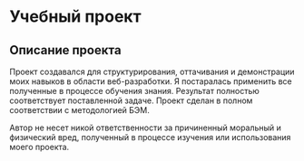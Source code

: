 # Учебный проект
## Описание проекта
Проект создавался для структурирования, оттачивания и демонстрации моих навыков в области веб-разработки. Я постаралась применить все полученные в процессе обучения знания. Результат полностью соответствует поставленной задаче. Проект сделан в полном соответствии с методологией БЭМ.

Автор не несет никой ответственности за причиненный моральный и физический вред, полученный в процессе изучения или использования моего проекта.


